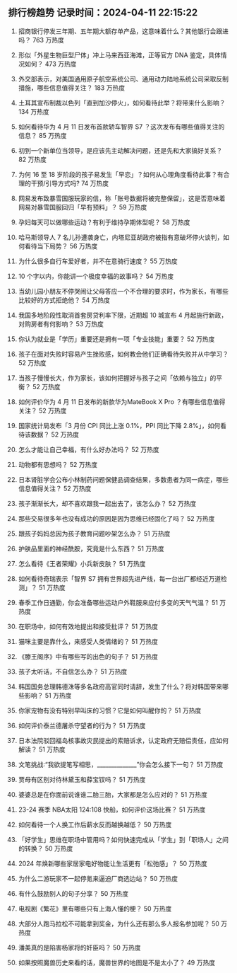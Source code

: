 
## 排行榜趋势 记录时间：2024-04-11 22:15:22
  
  1. 招商银行停发三年期、五年期大额存单产品，这意味着什么？其他银行会跟进吗？ 763 万热度
    
  2. 形似「外星生物巨型尸体」冲上马来西亚海滩，正等官方 DNA 鉴定，具体情况如何？ 473 万热度
    
  3. 外交部表示，对美国通用原子航空系统公司、通用动力陆地系统公司采取反制措施，哪些信息值得关注？ 183 万热度
    
  4. 土耳其宣布制裁以色列「直到加沙停火」，如何看待此举？将带来什么影响？ 134 万热度
    
  5. 如何看待华为 4 月 11 日发布首款轿车智界 S7 ？这次发布有哪些值得关注的信息？ 85 万热度
    
  6. 初到一个新单位当领导，是应该先主动解决问题，还是先和大家搞好关系？ 82 万热度
    
  7. 为何 16 至 18 岁阶段的孩子易发生「早恋」？如何从心理角度看待此事？有合理的干预/引导方式吗? 74 万热度
    
  8. 网易发布致暴雪国服玩家的信，称「账号数据将被完整保留」，这是否意味着网易对暴雪国服回归「早有预料」？ 59 万热度
    
  9. 孕妇每天可以做哪些运动？有利于维持孕期体型呢？ 58 万热度
    
  10. 哈马斯领导人 7 名儿孙遭袭身亡，内塔尼亚胡政府被指有意破坏停火谈判，如何看待当下局势？ 56 万热度
    
  11. 为什么很多自行车爱好者，并不在意骑行速度？ 55 万热度
    
  12. 10 个字以内，你能讲一个极度幸福的故事吗？ 54 万热度
    
  13. 当幼儿园小朋友不停哭闹让父母答应一个不合理的要求时，作为家长，有哪些比较好的方式拒绝他？ 54 万热度
    
  14. 我国多地阶段性取消首套房贷利率下限，近期超 10 城宣布 4 月起施行新政，对购房者有何影响？ 53 万热度
    
  15. 你认为就业是「学历」重要还是拥有一项「专业技能」重要？ 52 万热度
    
  16. 孩子在面对失败时容易产生挫败感，如何教会他们正确看待失败并从中学习？ 52 万热度
    
  17. 当孩子慢慢长大，作为家长，该如何把握好与孩子之间「依赖与独立」的平衡？ 52 万热度
    
  18. 如何评价华为 4 月 11 日发布的新款华为MateBook X Pro ？有哪些信息值得关注？ 52 万热度
    
  19. 国家统计局发布「3 月份 CPI 同比上涨 0.1%，PPI 同比下降 2.8%」，如何看待该数据？ 52 万热度
    
  20. 怎么才能让自己幸福，有什么好办法吗？ 52 万热度
    
  21. 动物都有思想吗？ 52 万热度
    
  22. 日本肾脏学会公布小林制药问题保健品调查结果，多数患者为同一病症，哪些信息值得关注？ 52 万热度
    
  23. 孩子渐渐长大，却不喜欢跟我一起出去了，该怎么办？ 52 万热度
    
  24. 那些交易很多年也没有成功的原因是因为思维已经固化了吗？ 52 万热度
    
  25. 跟孩子妈妈总因为孩子教育问题吵架怎么办？ 51 万热度
    
  26. 护肤品里面的神经酰胺，究竟是什么东西？ 51 万热度
    
  27. 怎么看待《王者荣耀》小兵新皮肤？ 51 万热度
    
  28. 如何看待奇瑞表示「智界 S7 拥有世界超先进产线，每一台出厂都经近万道检测」？ 51 万热度
    
  29. 春季工作日通勤，你会准备哪些运动户外鞋服来应付多变的天气气温？ 51 万热度
    
  30. 在职场中，如何有效地提出和接受批评？ 51 万热度
    
  31. 猫咪主要是靠什么，来感受人类情绪的？ 51 万热度
    
  32. 《滕王阁序》中有哪些写的出色的句子？ 51 万热度
    
  33. 孩子太听话，不自信怎么办？ 51 万热度
    
  34. 韩国国务总理韩德洙等多名政府高官同时请辞，发生了什么？将对韩国带来哪些影响？ 51 万热度
    
  35. 你家宠物有没有特别早叫床的习惯？它是如何叫醒你的？ 51 万热度
    
  36. 如何评价泰兰德屠杀守望者的行为？ 51 万热度
    
  37. 日本法院驳回福岛核事故灾民提出的索赔诉求，认定政府无赔偿责任，应如何解读？ 51 万热度
    
  38. 文笔挑战∶“我欲提笔写相思，______________”你会怎么接下一句？ 51 万热度
    
  39. 贾母有区别对待林黛玉和薛宝钗吗？ 51 万热度
    
  40. 婆婆总是在你面前说谁谁二胎三胎，大家都是怎么应对的？ 51 万热度
    
  41. 23-24 赛季 NBA太阳 124:108 快船，如何评价这场比赛？ 51 万热度
    
  42. 如何看待一个人换工作后薪水反而越换越低？ 50 万热度
    
  43. 「好学生」思维在职场中管用吗？如何快速完成从「学生」到「职场人」之间的转换？ 50 万热度
    
  44. 2024 年焕新哪些家居家电好物能让生活更有「松弛感」？ 50 万热度
    
  45. 为什么二游玩家不一起停氪来逼迫厂商选边站？ 50 万热度
    
  46. 有什么鼓励别人的句子分享？ 50 万热度
    
  47. 电视剧《繁花》里有哪些只有上海人懂的梗？ 50 万热度
    
  48. 大部分人跑马拉松不可能拿到奖金，为什么还有那么多人报名参加呢？ 50 万热度
    
  49. 潘美真的是陷害杨家将的奸臣吗？ 50 万热度
    
  50. 如果按照魔兽历史来看的话，魔兽世界的地图是不是太小了？ 49 万热度
    